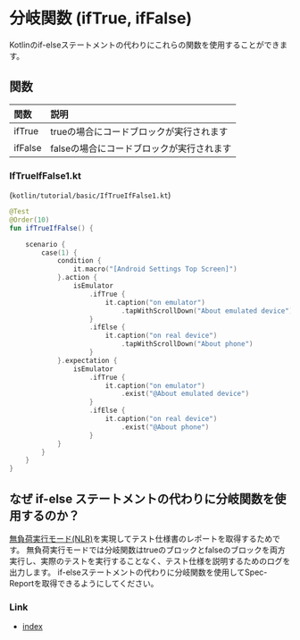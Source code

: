 # 分岐関数 (ifTrue, ifFalse)

Kotlinのif-elseステートメントの代わりにこれらの関数を使用することができます。

## 関数

| 関数      | 説明                      |
|:--------|:------------------------|
| ifTrue  | trueの場合にコードブロックが実行されます  |
| ifFalse | falseの場合にコードブロックが実行されます |

### IfTrueIfFalse1.kt

(`kotlin/tutorial/basic/IfTrueIfFalse1.kt`)

```kotlin
@Test
@Order(10)
fun ifTrueIfFalse() {

    scenario {
        case(1) {
            condition {
                it.macro("[Android Settings Top Screen]")
            }.action {
                isEmulator
                    .ifTrue {
                        it.caption("on emulator")
                            .tapWithScrollDown("About emulated device")
                    }
                    .ifElse {
                        it.caption("on real device")
                            .tapWithScrollDown("About phone")
                    }
            }.expectation {
                isEmulator
                    .ifTrue {
                        it.caption("on emulator")
                            .exist("@About emulated device")
                    }
                    .ifElse {
                        it.caption("on real device")
                            .exist("@About phone")
                    }
            }
        }
    }
}
```

## なぜ if-else ステートメントの代わりに分岐関数を使用するのか？

[無負荷実行モード(NLR)](../../report/no_load_run_mode_ja.md)を実現してテスト仕様書のレポートを取得するためです。
無負荷実行モードでは分岐関数はtrueのブロックとfalseのブロックを両方実行し、実際のテストを実行することなく、テスト仕様を説明するためのログを出力します。
if-elseステートメントの代わりに分岐関数を使用してSpec-Reportを取得できるようにしてください。

### Link

- [index](../../../index_ja.md)

